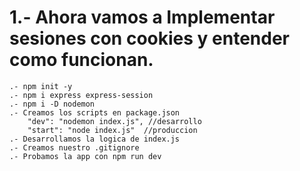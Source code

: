 # 1.- Ahora vamos a Implementar sesiones con cookies y entender como funcionan.

    .- npm init -y
    .- npm i express express-session
    .- npm i -D nodemon
    .- Creamos los scripts en package.json
        "dev": "nodemon index.js", //desarrollo
        "start": "node index.js"  //produccion
    .- Desarrollamos la logica de index.js
    .- Creamos nuestro .gitignore
    .- Probamos la app con npm run dev
